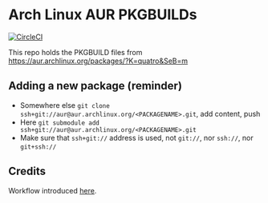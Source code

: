 # Arch Linux AUR PKGBUILDs

[![CircleCI](https://circleci.com/gh/Qu4tro/aur.svg?style=svg)](https://circleci.com/gh/qu4tro/aur)

This repo holds the PKGBUILD files from https://aur.archlinux.org/packages/?K=quatro&SeB=m

## Adding a new package (reminder)

* Somewhere else `git clone ssh+git://aur@aur.archlinux.org/<PACKAGENAME>.git`, add content, push
* Here `git submodule add ssh+git://aur@aur.archlinux.org/<PACKAGENAME>.git`
* Make sure that `ssh+git://` address is used, not `git://`, nor `ssh://`, nor `git+ssh://`

## Credits
Workflow introduced [here](https://gergely.imreh.net/blog/2018/04/circleci-aur/).
